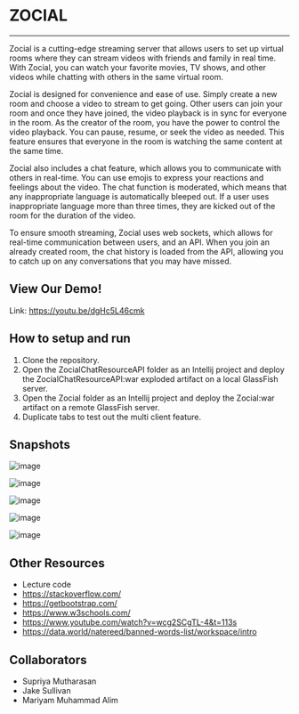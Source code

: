 # ZOCIAL

____________________________________________________________________________________________________________________________________________

Zocial is a cutting-edge streaming server that allows users to set up virtual rooms where they can stream videos with friends and family in real time. With Zocial, you can watch your favorite movies, TV shows, and other videos while chatting with others in the same virtual room.

Zocial is designed for convenience and ease of use. Simply create a new room and choose a video to stream to get going. Other users can join your room and once they have joined, the video playback is in sync for everyone in the room. As the creator of the room, you have the power to control the video playback. You can pause, resume, or seek the video as needed. This feature ensures that everyone in the room is watching the same content at the same time.

Zocial also includes a chat feature, which allows you to communicate with others in real-time. You can use emojis to express your reactions and feelings about the video. The chat function is moderated, which means that any inappropriate language is automatically bleeped out. If a user uses inappropriate language more than three times, they are kicked out of the room for the duration of the video.

To ensure smooth streaming, Zocial uses web sockets, which allows for real-time communication between users, and an API. When you join an already created room, the chat history is loaded from the API, allowing you to catch up on any conversations that you may have missed.

## View Our Demo!

Link: https://youtu.be/dgHc5L46cmk

## How to setup and run

1) Clone the repository.
2) Open the ZocialChatResourceAPI folder as an Intellij project and deploy the ZocialChatResourceAPI:war exploded artifact on a local GlassFish server.
3) Open the Zocial folder as an Intellij project and deploy the Zocial:war artifact on a remote GlassFish server.
4) Duplicate tabs to test out the multi client feature.

## Snapshots 

![image](https://user-images.githubusercontent.com/59520945/232180227-561a376f-0c30-42b2-8f27-324162d00304.png)

![image](https://user-images.githubusercontent.com/59520945/232180545-446abba5-2ad3-42ab-8e0c-cc45e4a6736f.png)

![image](https://user-images.githubusercontent.com/59520945/232180584-b3a7f2d6-6e2d-4799-85de-136ca8e37b52.png)

![image](https://user-images.githubusercontent.com/59520945/232180627-59c388f6-940e-4670-86ac-83e92d1ab5a7.png)

![image](https://user-images.githubusercontent.com/59520945/232180232-b8529f45-ed3a-45ad-9e08-a0c8e4bf7efe.png)

## Other Resources

- Lecture code
- https://stackoverflow.com/
- https://getbootstrap.com/
- https://www.w3schools.com/
- https://www.youtube.com/watch?v=wcg2SCgTL-4&t=113s
- https://data.world/natereed/banned-words-list/workspace/intro

## Collaborators

- Supriya Mutharasan
- Jake Sullivan
- Mariyam Muhammad Alim
